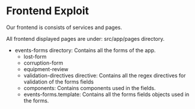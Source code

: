 # Frontend Exploit

Our frontend is consists of services and pages.

All frontend displayed pages are under: src/app/pages directory.
  - events-forms directory:
    Contains all the forms of the app. 
    - lost-form
    - corruption-form
    - equipment-review
    - validation-directives directive:
      Contains all the regex directives for validation of the forms fields
    - components:
      Contains components used in the fields.
    - events-forms.template:
      Contains all the forms fields objects used in the forms.
